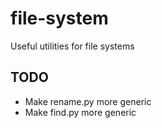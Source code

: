 # file-system

Useful utilities for file systems

## TODO

* Make rename.py more generic
* Make find.py more generic
